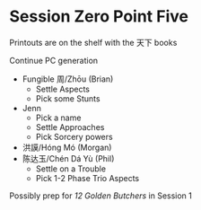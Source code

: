 # Session Zero Point Five

Printouts are on the shelf with the 天下 books

Continue PC generation
- Fungible 周/Zhōu (Brian)
  - Settle Aspects
  - Pick some Stunts
- Jenn
  - Pick a name
  - Settle Approaches
  - Pick Sorcery powers
- 洪謨/Hóng Mó (Morgan)
- 陈达玉/Chén Dá Yù (Phil)
  - Settle on a Trouble
  - Pick 1-2 Phase Trio Aspects

Possibly prep for _12 Golden Butchers_ in Session 1
